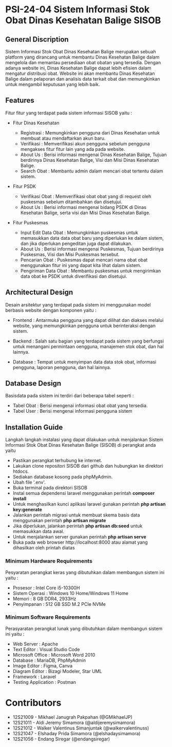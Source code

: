 # PSI-24-04 Sistem Informasi Stok Obat Dinas Kesehatan Balige SISOB

## General Discription
Sistem Informasi Stok Obat Dinas Kesehatan Balige merupakan sebuah platform yang dirancang untuk membantu Dinas Kesehatan Balige dalam mengelola dan memantau persediaan obat obatan yang tersedia. Dengan adanya website ini, Dinas Kesehatan Balige dapat lebih efisien dalam mengatur distribusi obat. Website ini akan membantu Dinas Kesehatan Balige dalam pelaporan dan analisis data terkait obat dan memungkinkan untuk mengambil keputusan yang lebih baik.

## Features

Fitur fitur yang terdapat pada sistem informasi SISOB yaitu :

- Fitur Dinas Kesehatan
  - Registrasi : Memungkinkan pengguna dari Dinas Kesehatan untuk membuat atau mendaftarkan akun baru.
  - Verifikasi : Memverifikasi akun pengguna sebelum pengguna mengakses fitur fitur lain yang ada pada website.
  - About Us : Berisi informasi mengenai Dinas Kesehatan Balige, Tujuan berdirinya Dinas Kesehatan Balige, Visi dan Misi Dinas Kesehatan Balige.
  - Search Obat : Membantu admin dalam mencari obat tertentu dalam sistem.

 
- Fitur PSDK
  - Verifikasi Obat : Memverifikasi obat obat yang di request oleh puskesmas sebelum ditambahkan dan disetujui.
  - About Us : Berisi informasi mengenai bidang PSDK di Dinas Kesehatan Balige, serta visi dan Misi Dinas Kesehatan Balige.


- Fitur Puskesmas 
    - Input Edit Data Obat : Memungkinkan puskesmas untuk memasukkan data data obat baru yang diperlukan ke dalam sistem, dan jika diperlukan pengeditan juga dapat dilakukan.
    - About Us : Berisi informasi mengenai Puskesmas, Tujuan berdirinya Puskesmas, Visi dan Misi Puskesmas tersebut.
    - Pencarian Obat : Puskesmas dapat mencari nama obat obat menggunakan fitur ini yang dapat kita lihat dalam sistem.
    - Pengiriman Data Obat : Membantu puskesmas untuk mengirimkan data obat ke PSDK untuk diverifikasi dan disetujui.

## Architectural Design

Desain arsitektur yang terdapat pada sistem ini menggunakan model berbasis website dengan komponen yaitu :

- Frontend : Antarmuka pengguna yang dapat dilihat dan diakses melalui website, yang memungkinkan pengguna untuk berinteraksi dengan sistem.

- Backend : Salah satu bagian yang terdapat pada sistem yang berfungsi untuk menangani permintaan oengguna, manajemen stok obat, dan hal lainnya.

- Database : Tempat untuk menyimpan data data stok obat, informasi pengguna, laporan pengguna, dan hal lainnya.

## Database Design

Basisdata pada sistem ini terdiri dari beberapa tabel seperti :

- Tabel Obat : Berisi mengenai informasi obat obat yang tersedia.
- Tabel User : Berisi mengenai informasi pengguna sistem

## Installation Guide

Langkah langkah instalasi yang dapat dilakukan untuk menjalankan Sistem Informasi Stok Obat Dinas Kesehatan Balige (SISOB) di perangkat anda yaitu

- Pastikan perangkat terhubung ke internet.
- Lakukan clone repositori SISOB dari github dan hubungkan ke direktori htdocs.
- Sediakan database kosong pada phpMyAdmin.
- Ubah file '.env'.
- Buka terminal pada direktori SISOB
- Instal semua dependensi laravel menggunakan perintah **composer install**
- Untuk menghasilkan kunci aplikasi laravel gunakan perintah **php artisan key:generate**
- Jalankan perintah migrasi untuk membuat skema basis data menggunakan perintah **php artisan migrate**
- Jika diperlukan, jalankan perintah **php artisan db:seed** untuk memasukkan data awal.
- Untuk menjalankan server gunakan perintah **php artisan serve**
- Buka pada web browser http://localhost:8000 atau alamat yang dihasilkan oleh printah diatas


### Minimum Hardware Requirements

Pesyaratan perangkat keras yang dibutuhkan dalam membangun sistem ini yaitu : 

- Prosesor : Intel Core i5-10300H
- Sistem Operasi : Windows 10 Home/Windows 11 Home
- Memori : 8 GB DDR4, 2933Hz
- Penyimpanan : 512 GB SSD M.2 PCIe NVMe

### Minimum Software Requirements

Perasyaratan perangkat lunak yang dibutuhkan dalam membangun sistem ini yaitu :

- Web Server : Apache
- Text Editor : Visual Studio Code
- Microsoft Office : Microsoft Word 2010
- Database : MariaDB, PhpMyAdmin
- Image Editor : Figma, Canva
- Diagram Editor : Bizagi Modeler, Star UML
- Framework : Laravel
- Testing Application : Postman


# Contributors
+ 12S21009 - Mikhael Janugrah Pakpahan (@GMikhaelJP)
+ 12S21011 - Aldi Jeremy Simamora (@aldijeremysimamora)
+ 12S21012 - Walker Valentinus Simanjuntak (@walkervalentinuss)
+ 12S21047 - Elshaday Prida Simamora (@elshadaysimamora)
+ 12S21056 - Endang Siregar (@endangsiregar)
